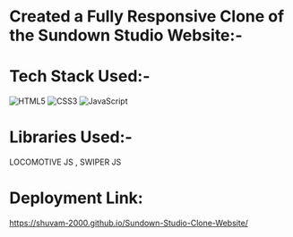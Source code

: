 # Created a Fully Responsive Clone of the Sundown Studio Website:-
# Tech Stack Used:-
 ![HTML5](https://img.shields.io/badge/html5-%23E34F26.svg?style=for-the-badge&logo=html5&logoColor=white) ![CSS3](https://img.shields.io/badge/css3-%231572B6.svg?style=for-the-badge&logo=css3&logoColor=white) ![JavaScript](https://img.shields.io/badge/javascript-%23323330.svg?style=for-the-badge&logo=javascript&logoColor=%23F7DF1E)
# Libraries Used:- 
LOCOMOTIVE JS , SWIPER JS
# Deployment Link:
https://shuvam-2000.github.io/Sundown-Studio-Clone-Website/

